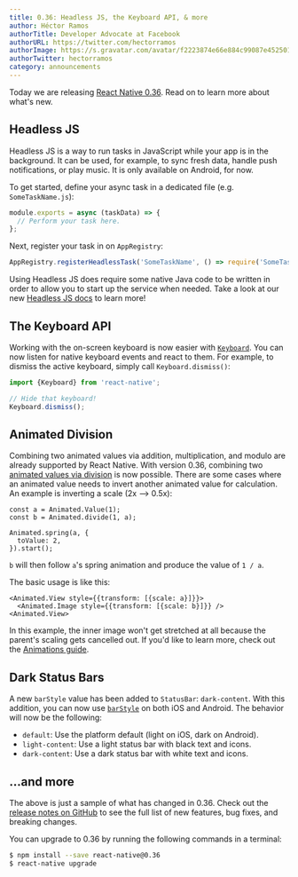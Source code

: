 ```yaml
---
title: 0.36: Headless JS, the Keyboard API, & more
author: Héctor Ramos
authorTitle: Developer Advocate at Facebook
authorURL: https://twitter.com/hectorramos
authorImage: https://s.gravatar.com/avatar/f2223874e66e884c99087e452501f2da?s=128
authorTwitter: hectorramos
category: announcements
---
```


Today we are releasing [React Native 0.36](https://github.com/facebook/react-native/releases/tag/v0.36.0). Read on to learn more about what's new.

## Headless JS

Headless JS is a way to run tasks in JavaScript while your app is in the background. It can be used, for example, to sync fresh data, handle push notifications, or play music. It is only available on Android, for now.

To get started, define your async task in a dedicated file (e.g. `SomeTaskName.js`):

```javascript
module.exports = async (taskData) => {
  // Perform your task here.
};
```

Next, register your task in on `AppRegistry`:

```javascript
AppRegistry.registerHeadlessTask('SomeTaskName', () => require('SomeTaskName'));
```

Using Headless JS does require some native Java code to be written in order to allow you to start up the service when needed. Take a look at our new [Headless JS docs](/react-native/headless-js-android.md) to learn more!

## The Keyboard API

Working with the on-screen keyboard is now easier with [`Keyboard`](/react-native/keyboard.md). You can now listen for native keyboard events and react to them. For example, to dismiss the active keyboard, simply call `Keyboard.dismiss()`:

```js
import {Keyboard} from 'react-native';

// Hide that keyboard!
Keyboard.dismiss();
```

## Animated Division

Combining two animated values via addition, multiplication, and modulo are already supported by React Native. With version 0.36, combining two [animated values via division](/react-native/animated.md#divide) is now possible. There are some cases where an animated value needs to invert another animated value for calculation. An example is inverting a scale (2x --> 0.5x):

```
const a = Animated.Value(1);
const b = Animated.divide(1, a);

Animated.spring(a, {
  toValue: 2,
}).start();
```

`b` will then follow `a`'s spring animation and produce the value of `1 / a`.

The basic usage is like this:

```
<Animated.View style={{transform: [{scale: a}]}}>
  <Animated.Image style={{transform: [{scale: b}]}} />
<Animated.View>
```

In this example, the inner image won't get stretched at all because the parent's scaling gets cancelled out. If you'd like to learn more, check out the [Animations guide](/react-native/animations.md).

## Dark Status Bars

A new `barStyle` value has been added to `StatusBar`: `dark-content`. With this addition, you can now use [`barStyle`](/react-native/statusbar.md#barstyle) on both iOS and Android. The behavior will now be the following:

* `default`: Use the platform default (light on iOS, dark on Android).
* `light-content`: Use a light status bar with black text and icons.
* `dark-content`: Use a dark status bar with white text and icons.

## ...and more

The above is just a sample of what has changed in 0.36. Check out the [release notes on GitHub](https://github.com/facebook/react-native/releases/tag/v0.36.0) to see the full list of new features, bug fixes, and breaking changes.

You can upgrade to 0.36 by running the following commands in a terminal:

```bash
$ npm install --save react-native@0.36
$ react-native upgrade
```

